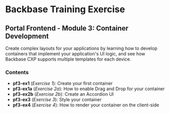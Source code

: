 # Backbase Training Exercise

## Portal Frontend - Module 3: Container Development

Create complex layouts for your applications by learning how to develop containers that implement your application's UI logic, and see how Backbase CXP supports multiple templates for each device.

### Contents

 - **pf3-ex1** (_Exercise 1_): Create your first container
 - **pf3-ex1a** (_Exercise 2a_): How to enable Drag and Drop for your container
 - **pf3-ex2b** (_Exercise 2b_): Create an Accordion UI
 - **pf3-ex3** (_Exercise 3_): Style your container
 - **pf3-ex4** (_Exercise 4_): How to render your container on the client-side
